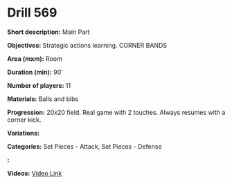 # Drill 569

**Short description:**
Main Part

**Objectives:**
Strategic actions learning. CORNER BANDS

**Area (mxm):**
Room

**Duration (min):**
90'

**Number of players:**
11

**Materials:**
Balls and bibs

**Progression:**
20x20 field. Real game with 2 touches. Always resumes with a corner kick.

**Variations:**


**Categories:**
Set Pieces - Attack, Set Pieces - Defense

**:**


**Videos:**
[Video Link](https://www.youtube.com/embed/wPoNWr94h8Q)

